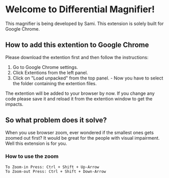 # Welcome to Differential Magnifier!

This magnifier is being developed by Sami. This extension is solely built for Google Chrome.

## How to add this extention to Google Chrome

Please download the extention first and then follow the instructions:
1. Go to Google Chrome settings.
2. Click Extentions from the left panel.
3. Click on "Load unpacked" from the top panel.
		- Now you have to select the folder containing the extention files.

The extention will be added to your browser by now. If you change any code please save it and reload it from the extention window to get the impacts. 

## So what problem does it solve?
When you use browser zoom, ever wondered if the smallest ones gets zoomed out first? It would be great for the people with visual impairment. Well this extension is for you.

### How to use the zoom
    To Zoom-in Press: Ctrl + Shift + Up-Arrow 
    To Zoom-out Press: Ctrl + Shift + Down-Arrow 
